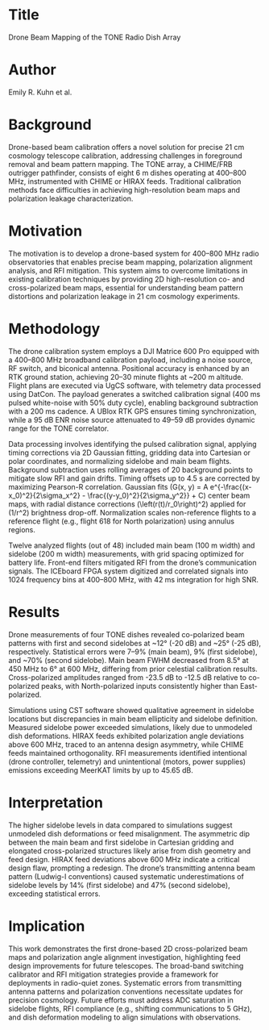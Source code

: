 # Title  
Drone Beam Mapping of the TONE Radio Dish Array  

# Author  
Emily R. Kuhn et al.  

# Background  
Drone-based beam calibration offers a novel solution for precise 21 cm cosmology telescope calibration, addressing challenges in foreground removal and beam pattern mapping. The TONE array, a CHIME/FRB outrigger pathfinder, consists of eight 6 m dishes operating at 400–800 MHz, instrumented with CHIME or HIRAX feeds. Traditional calibration methods face difficulties in achieving high-resolution beam maps and polarization leakage characterization.  

# Motivation  
The motivation is to develop a drone-based system for 400–800 MHz radio observatories that enables precise beam mapping, polarization alignment analysis, and RFI mitigation. This system aims to overcome limitations in existing calibration techniques by providing 2D high-resolution co- and cross-polarized beam maps, essential for understanding beam pattern distortions and polarization leakage in 21 cm cosmology experiments.  

# Methodology  
The drone calibration system employs a DJI Matrice 600 Pro equipped with a 400–800 MHz broadband calibration payload, including a noise source, RF switch, and biconical antenna. Positional accuracy is enhanced by an RTK ground station, achieving 20–30 minute flights at ~200 m altitude. Flight plans are executed via UgCS software, with telemetry data processed using DatCon. The payload generates a switched calibration signal (400 ms pulsed white-noise with 50% duty cycle), enabling background subtraction with a 200 ms cadence. A UBlox RTK GPS ensures timing synchronization, while a 95 dB ENR noise source attenuated to 49–59 dB provides dynamic range for the TONE correlator.  

Data processing involves identifying the pulsed calibration signal, applying timing corrections via 2D Gaussian fitting, gridding data into Cartesian or polar coordinates, and normalizing sidelobe and main beam flights. Background subtraction uses rolling averages of 20 background points to mitigate slow RFI and gain drifts. Timing offsets up to 4.5 s are corrected by maximizing Pearson-R correlation. Gaussian fits \(G(x, y) = A e^{-\frac{(x-x_0)^2}{2\sigma_x^2} - \frac{(y-y_0)^2}{2\sigma_y^2}} + C\) center beam maps, with radial distance corrections \(\left(r(t)/r_0\right)^2\) applied for \(1/r^2\) brightness drop-off. Normalization scales non-reference flights to a reference flight (e.g., flight 618 for North polarization) using annulus regions.  

Twelve analyzed flights (out of 48) included main beam (100 m width) and sidelobe (200 m width) measurements, with grid spacing optimized for battery life. Front-end filters mitigated RFI from the drone’s communication signals. The ICEboard FPGA system digitized and correlated signals into 1024 frequency bins at 400–800 MHz, with 42 ms integration for high SNR.  

# Results  
Drone measurements of four TONE dishes revealed co-polarized beam patterns with first and second sidelobes at ~12° (-20 dB) and ~25° (-25 dB), respectively. Statistical errors were 7–9% (main beam), 9% (first sidelobe), and ~70% (second sidelobe). Main beam FWHM decreased from 8.5° at 450 MHz to 6° at 600 MHz, differing from prior celestial calibration results. Cross-polarized amplitudes ranged from -23.5 dB to -12.5 dB relative to co-polarized peaks, with North-polarized inputs consistently higher than East-polarized.  

Simulations using CST software showed qualitative agreement in sidelobe locations but discrepancies in main beam ellipticity and sidelobe definition. Measured sidelobe power exceeded simulations, likely due to unmodeled dish deformations. HIRAX feeds exhibited polarization angle deviations above 600 MHz, traced to an antenna design asymmetry, while CHIME feeds maintained orthogonality. RFI measurements identified intentional (drone controller, telemetry) and unintentional (motors, power supplies) emissions exceeding MeerKAT limits by up to 45.65 dB.  

# Interpretation  
The higher sidelobe levels in data compared to simulations suggest unmodeled dish deformations or feed misalignment. The asymmetric dip between the main beam and first sidelobe in Cartesian gridding and elongated cross-polarized structures likely arise from dish geometry and feed design. HIRAX feed deviations above 600 MHz indicate a critical design flaw, prompting a redesign. The drone’s transmitting antenna beam pattern (Ludwig-I conventions) caused systematic underestimations of sidelobe levels by 14% (first sidelobe) and 47% (second sidelobe), exceeding statistical errors.  

# Implication  
This work demonstrates the first drone-based 2D cross-polarized beam maps and polarization angle alignment investigation, highlighting feed design improvements for future telescopes. The broad-band switching calibrator and RFI mitigation strategies provide a framework for deployments in radio-quiet zones. Systematic errors from transmitting antenna patterns and polarization conventions necessitate updates for precision cosmology. Future efforts must address ADC saturation in sidelobe flights, RFI compliance (e.g., shifting communications to 5 GHz), and dish deformation modeling to align simulations with observations.